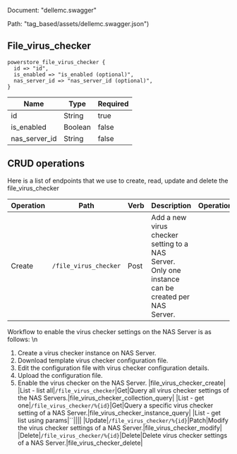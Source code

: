Document: "dellemc.swagger"


Path: "tag_based/assets/dellemc.swagger.json")

## File_virus_checker



```puppet
powerstore_file_virus_checker {
  id => "id",
  is_enabled => "is_enabled (optional)",
  nas_server_id => "nas_server_id (optional)",
}
```

| Name        | Type           | Required       |
| ------------- | ------------- | ------------- |
|id | String | true |
|is_enabled | Boolean | false |
|nas_server_id | String | false |



## CRUD operations

Here is a list of endpoints that we use to create, read, update and delete the file_virus_checker

| Operation | Path | Verb | Description | OperationID |
| ------------- | ------------- | ------------- | ------------- | ------------- |
|Create|`/file_virus_checker`|Post|Add a new virus checker setting to a NAS Server. Only one instance can be created per NAS Server.
Workflow to enable the virus checker settings on the NAS Server is as follows: \n
1. Create a virus checker instance on NAS Server.
2. Download template virus checker configuration file.
3. Edit the configuration file with virus checker configuration details.
4. Upload the configuration file.
5. Enable the virus checker on the NAS Server.
|file_virus_checker_create|
|List - list all|`/file_virus_checker`|Get|Query all virus checker settings of the NAS Servers.|file_virus_checker_collection_query|
|List - get one|`/file_virus_checker/%{id}`|Get|Query a specific virus checker setting of a NAS Server.|file_virus_checker_instance_query|
|List - get list using params|``||||
|Update|`/file_virus_checker/%{id}`|Patch|Modify the virus checker settings of a NAS Server.|file_virus_checker_modify|
|Delete|`/file_virus_checker/%{id}`|Delete|Delete virus checker settings of a NAS Server.|file_virus_checker_delete|
